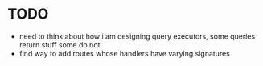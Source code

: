 # TODO
* need to think about how i am designing query executors, some queries return
  stuff some do not
* find way to add routes whose handlers have varying signatures
